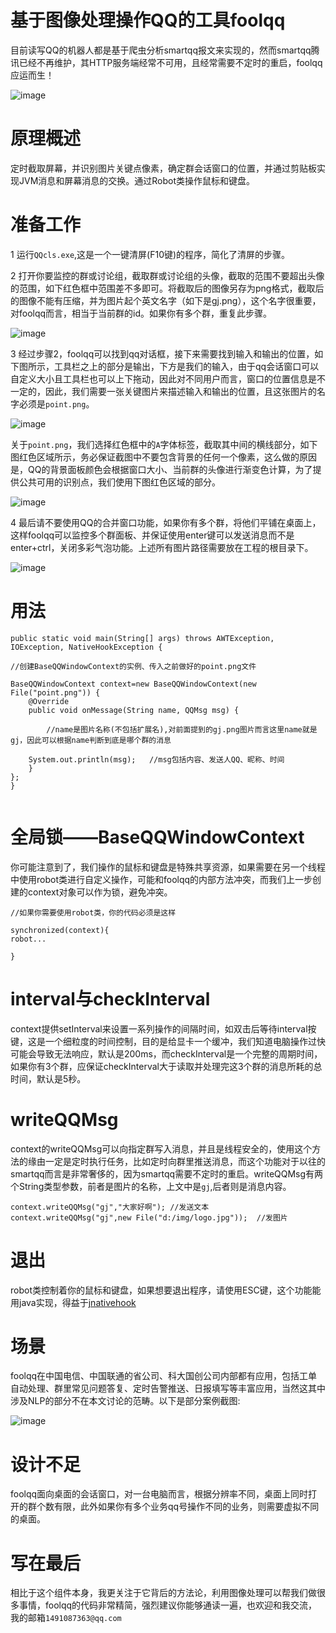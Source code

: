 # 基于图像处理操作QQ的工具foolqq

目前读写QQ的机器人都是基于爬虫分析smartqq报文来实现的，然而smartqq腾讯已经不再维护，其HTTP服务端经常不可用，且经常需要不定时的重启，foolqq应运而生！

![image](https://github.com/shiyafeng/foolqq/blob/master/cap_hat_poker_128px_4073_easyicon.net.png)

# 原理概述

定时截取屏幕，并识别图片关键点像素，确定群会话窗口的位置，并通过剪贴板实现JVM消息和屏幕消息的交换。通过Robot类操作鼠标和键盘。

# 准备工作

1 运行`QQcls.exe`,这是一个一键清屏(F10键)的程序，简化了清屏的步骤。

2 打开你要监控的群或讨论组，截取群或讨论组的头像，截取的范围不要超出头像的范围，如下红色框中范围差不多即可。将截取后的图像另存为png格式，截取后的图像不能有压缩，并为图片起个英文名字（如下是gj.png），这个名字很重要，对foolqq而言，相当于当前群的id。如果你有多个群，重复此步骤。

![image](https://github.com/shiyafeng/foolqq/blob/master/pic2.jpg)

3 经过步骤2，foolqq可以找到qq对话框，接下来需要找到输入和输出的位置，如下图所示，工具栏之上的部分是输出，下方是我们的输入，由于qq会话窗口可以自定义大小且工具栏也可以上下拖动，因此对不同用户而言，窗口的位置信息是不一定的，因此，我们需要一张关键图片来描述输入和输出的位置，且这张图片的名字必须是`point.png`。

![image](https://github.com/shiyafeng/foolqq/blob/master/pic3.jpg)

关于`point.png`，我们选择红色框中的`A`字体标签，截取其中间的横线部分，如下图红色区域所示，务必保证截图中不要包含背景的任何一个像素，这么做的原因是，QQ的背景面板颜色会根据窗口大小、当前群的头像进行渐变色计算，为了提供公共可用的识别点，我们使用下图红色区域的部分。

![image](https://github.com/shiyafeng/foolqq/blob/master/pic4.jpg)

4 最后请不要使用QQ的合并窗口功能，如果你有多个群，将他们平铺在桌面上，这样foolqq可以监控多个群面板、并保证使用enter键可以发送消息而不是enter+ctrl，关闭多彩气泡功能。上述所有图片路径需要放在工程的根目录下。

![image](https://github.com/shiyafeng/foolqq/blob/master/pic5.jpg)

# 用法

```
public static void main(String[] args) throws AWTException, IOException, NativeHookException {

//创建BaseQQWindowContext的实例、传入之前做好的point.png文件

BaseQQWindowContext context=new BaseQQWindowContext(new File("point.png")) {
	@Override
	public void onMessage(String name, QQMsg msg) {
	
        //name是图片名称(不包括扩展名),对前面提到的gj.png图片而言这里name就是gj，因此可以根据name判断到底是哪个群的消息
	
	System.out.println(msg);   //msg包括内容、发送人QQ、昵称、时间
	}
};
}
  
  ```
  
  # 全局锁——BaseQQWindowContext

你可能注意到了，我们操作的鼠标和键盘是特殊共享资源，如果需要在另一个线程中使用robot类进行自定义操作，可能和foolqq的内部方法冲突，而我们上一步创建的context对象可以作为锁，避免冲突。

```
//如果你需要使用robot类，你的代码必须是这样

synchronized(context){
robot...

}

```

# interval与checkInterval

context提供setInterval来设置一系列操作的间隔时间，如双击后等待interval按键，这是一个细粒度的时间控制，目的是给显卡一个缓冲，我们知道电脑操作过快可能会导致无法响应，默认是200ms，而checkInterval是一个完整的周期时间，如果你有3个群，应保证checkInterval大于读取并处理完这3个群的消息所耗的总时间，默认是5秒。


# writeQQMsg

context的writeQQMsg可以向指定群写入消息，并且是线程安全的，使用这个方法的缘由一定是定时执行任务，比如定时向群里推送消息，而这个功能对于以往的smartqq而言是非常奢侈的，因为smartqq需要不定时的重启。writeQQMsg有两个String类型参数，前者是图片的名称，上文中是`gj`,后者则是消息内容。

```
context.writeQQMsg("gj","大家好啊"); //发送文本
context.writeQQMsg("gj",new File("d:/img/logo.jpg"));  //发图片

```


# 退出

robot类控制着你的鼠标和键盘，如果想要退出程序，请使用ESC键，这个功能能用java实现，得益于[jnativehook](https://github.com/kwhat/jnativehook)

# 场景

foolqq在中国电信、中国联通的省公司、科大国创公司内部都有应用，包括工单自动处理、群里常见问题答复、定时告警推送、日报填写等丰富应用，当然这其中涉及NLP的部分不在本文讨论的范畴。以下是部分案例截图:


![image](https://github.com/shiyafeng/foolqq/blob/master/pic6.jpg)


# 设计不足

foolqq面向桌面的会话窗口，对一台电脑而言，根据分辨率不同，桌面上同时打开的群个数有限，此外如果你有多个业务qq号操作不同的业务，则需要虚拟不同的桌面。

# 写在最后

相比于这个组件本身，我更关注于它背后的方法论，利用图像处理可以帮我们做很多事情，foolqq的代码非常精简，强烈建议你能够通读一遍，也欢迎和我交流，我的邮箱`1491087363@qq.com`




